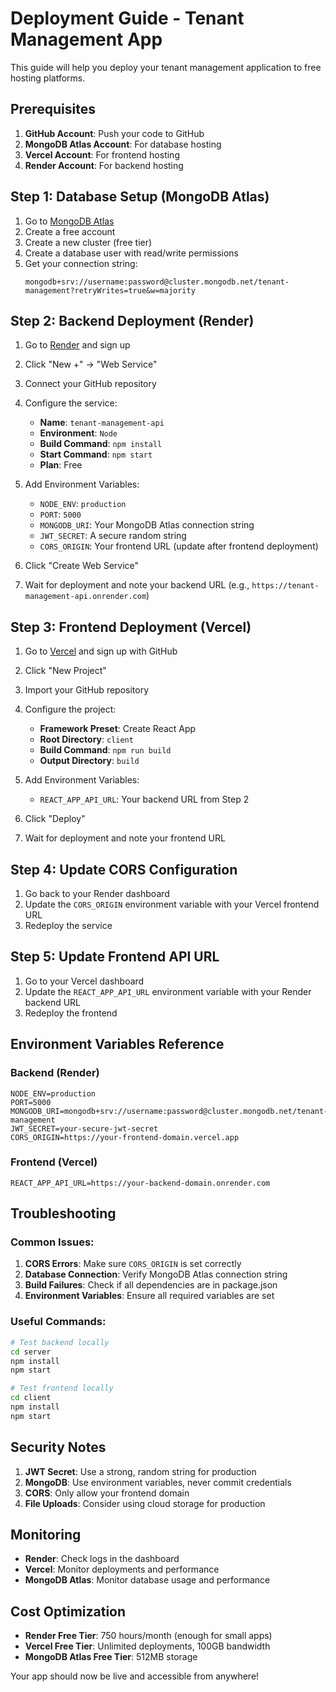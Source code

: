# Deployment Guide - Tenant Management App

This guide will help you deploy your tenant management application to free hosting platforms.

## Prerequisites

1. **GitHub Account**: Push your code to GitHub
2. **MongoDB Atlas Account**: For database hosting
3. **Vercel Account**: For frontend hosting
4. **Render Account**: For backend hosting

## Step 1: Database Setup (MongoDB Atlas)

1. Go to [MongoDB Atlas](https://mongodb.com/atlas)
2. Create a free account
3. Create a new cluster (free tier)
4. Create a database user with read/write permissions
5. Get your connection string:
   ```
   mongodb+srv://username:password@cluster.mongodb.net/tenant-management?retryWrites=true&w=majority
   ```

## Step 2: Backend Deployment (Render)

1. Go to [Render](https://render.com) and sign up
2. Click "New +" → "Web Service"
3. Connect your GitHub repository
4. Configure the service:
   - **Name**: `tenant-management-api`
   - **Environment**: `Node`
   - **Build Command**: `npm install`
   - **Start Command**: `npm start`
   - **Plan**: Free

5. Add Environment Variables:
   - `NODE_ENV`: `production`
   - `PORT`: `5000`
   - `MONGODB_URI`: Your MongoDB Atlas connection string
   - `JWT_SECRET`: A secure random string
   - `CORS_ORIGIN`: Your frontend URL (update after frontend deployment)

6. Click "Create Web Service"
7. Wait for deployment and note your backend URL (e.g., `https://tenant-management-api.onrender.com`)

## Step 3: Frontend Deployment (Vercel)

1. Go to [Vercel](https://vercel.com) and sign up with GitHub
2. Click "New Project"
3. Import your GitHub repository
4. Configure the project:
   - **Framework Preset**: Create React App
   - **Root Directory**: `client`
   - **Build Command**: `npm run build`
   - **Output Directory**: `build`

5. Add Environment Variables:
   - `REACT_APP_API_URL`: Your backend URL from Step 2

6. Click "Deploy"
7. Wait for deployment and note your frontend URL

## Step 4: Update CORS Configuration

1. Go back to your Render dashboard
2. Update the `CORS_ORIGIN` environment variable with your Vercel frontend URL
3. Redeploy the service

## Step 5: Update Frontend API URL

1. Go to your Vercel dashboard
2. Update the `REACT_APP_API_URL` environment variable with your Render backend URL
3. Redeploy the frontend

## Environment Variables Reference

### Backend (Render)
```
NODE_ENV=production
PORT=5000
MONGODB_URI=mongodb+srv://username:password@cluster.mongodb.net/tenant-management
JWT_SECRET=your-secure-jwt-secret
CORS_ORIGIN=https://your-frontend-domain.vercel.app
```

### Frontend (Vercel)
```
REACT_APP_API_URL=https://your-backend-domain.onrender.com
```

## Troubleshooting

### Common Issues:

1. **CORS Errors**: Make sure `CORS_ORIGIN` is set correctly
2. **Database Connection**: Verify MongoDB Atlas connection string
3. **Build Failures**: Check if all dependencies are in package.json
4. **Environment Variables**: Ensure all required variables are set

### Useful Commands:

```bash
# Test backend locally
cd server
npm install
npm start

# Test frontend locally
cd client
npm install
npm start
```

## Security Notes

1. **JWT Secret**: Use a strong, random string for production
2. **MongoDB**: Use environment variables, never commit credentials
3. **CORS**: Only allow your frontend domain
4. **File Uploads**: Consider using cloud storage for production

## Monitoring

- **Render**: Check logs in the dashboard
- **Vercel**: Monitor deployments and performance
- **MongoDB Atlas**: Monitor database usage and performance

## Cost Optimization

- **Render Free Tier**: 750 hours/month (enough for small apps)
- **Vercel Free Tier**: Unlimited deployments, 100GB bandwidth
- **MongoDB Atlas Free Tier**: 512MB storage

Your app should now be live and accessible from anywhere! 